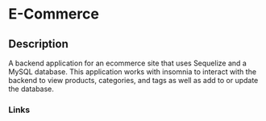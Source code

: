 # E-Commerce

## Description

A backend application for an ecommerce site that uses Sequelize and a MySQL database. This application works with insomnia to interact with the backend to view products, categories, and tags as well as add to or update the database.

### Links
